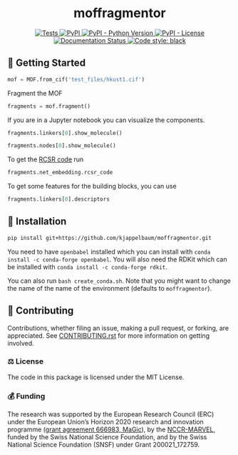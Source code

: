 <!--
<p align="center">
  <img src="https://github.com/kjappelbaum/moffragmentor/raw/main/docs/source/figures/logo.png" height="300">
</p> -->
<h1 align="center">
    moffragmentor
</h1>
<p align="center">
    <a href="https://github.com/kjappelbaum/moffragmentor/actions?query=workflow%3Apython_package">
        <img alt="Tests" src="https://github.com/kjappelbaum/moffragmentor/actions/workflows/python_package.yml/badge.svg" />
    </a>
    <a href="https://pypi.org/project/moffragmentor">
        <img alt="PyPI" src="https://img.shields.io/pypi/v/moffragmentor" />
    </a>
    <a href="https://pypi.org/project/moffragmentor">
        <img alt="PyPI - Python Version" src="https://img.shields.io/pypi/pyversions/moffragmentor" />
    </a>
    <a href="https://github.com/kjappelbaum/moffragmentor/blob/main/LICENSE">
        <img alt="PyPI - License" src="https://img.shields.io/pypi/l/moffragmentor" />
    </a>
    <a href='https://moffragmentor.readthedocs.io/en/latest/?badge=latest'>
        <img src='https://readthedocs.org/projects/moffragmentor/badge/?version=latest' alt='Documentation Status' />
    </a>
    <a href='https://github.com/psf/black'>
        <img src='https://img.shields.io/badge/code%20style-black-000000.svg' alt='Code style: black' />
    </a>
</p>

## 💪 Getting Started

```python
mof = MOF.from_cif('test_files/hkust1.cif')
```

Fragment the MOF

```python
fragments = mof.fragment()
```

If you are in a Jupyter notebook you can visualize the components.

```python
fragments.linkers[0].show_molecule()
```

```python
fragments.nodes[0].show_molecule()
```

To get the [RCSR code](http://rcsr.anu.edu.au/nets) run


```python
fragments.net_embedding.rcsr_code
```

To get some features for the building blocks, you can use

```python
fragments.linkers[0].descriptors
```


## 🚀 Installation

```bash
pip install git+https://github.com/kjappelbaum/moffragmentor.git
```

You need to have `openbabel` installed which you can install with `conda install -c conda-forge openbabel`. You will also need the RDKit which can be installed with `conda install -c conda-forge rdkit`.

You can also run `bash create_conda.sh`. Note that you might want to change the name of the name of the environment (defaults to `moffragmentor`).

## 👐 Contributing

Contributions, whether filing an issue, making a pull request, or forking, are appreciated. See
[CONTRIBUTING.rst](https://github.com/kjappelbaum/moffragmentor/blob/main/CONTRIBUTING.rst) for more information on getting involved.


### ⚖️ License

The code in this package is licensed under the MIT License.


### 💰 Funding

The research was supported by the European Research Council (ERC) under the European Union’s Horizon 2020 research and innovation programme ([grant agreement 666983, MaGic](https://cordis.europa.eu/project/id/666983)), by the [NCCR-MARVEL](https://www.nccr-marvel.ch/), funded by the Swiss National Science Foundation, and by the Swiss National Science Foundation (SNSF) under Grant 200021_172759.
